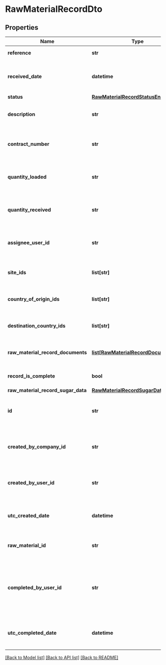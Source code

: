 # RawMaterialRecordDto

## Properties
Name | Type | Description | Notes
------------ | ------------- | ------------- | -------------
**reference** | **str** | Record reference | 
**received_date** | **datetime** | Date the raw material was received | 
**status** | [**RawMaterialRecordStatusEnum**](RawMaterialRecordStatusEnum.md) |  | [optional] 
**description** | **str** | Raw material record description | [optional] 
**contract_number** | **str** | Raw material record contract number | [optional] 
**quantity_loaded** | **str** | Raw material record quantity loaded | [optional] 
**quantity_received** | **str** | Raw material record quantity received | [optional] 
**assignee_user_id** | **str** | Raw material record assignee user Id | [optional] 
**site_ids** | **list[str]** | Raw material supplied site ids | [optional] 
**country_of_origin_ids** | **list[str]** | Raw material origin countryIds | [optional] 
**destination_country_ids** | **list[str]** | Raw material destination countryIds | [optional] 
**raw_material_record_documents** | [**list[RawMaterialRecordDocumentDto]**](RawMaterialRecordDocumentDto.md) | Raw material record documents | [optional] 
**record_is_complete** | **bool** | Indicate if the record is complete | [optional] 
**raw_material_record_sugar_data** | [**RawMaterialRecordSugarDataDto**](RawMaterialRecordSugarDataDto.md) |  | [optional] 
**id** | **str** | The unique identifier of the raw material Record | [optional] 
**created_by_company_id** | **str** | The Id for the company that created the record | [optional] 
**created_by_user_id** | **str** | The Id for the user that created the record | [optional] 
**utc_created_date** | **datetime** | The datetime of when the record was created. | [optional] 
**raw_material_id** | **str** | The raw material Id for the record. | [optional] 
**completed_by_user_id** | **str** | The id of the user that completed the record raw material Id for the record. | [optional] 
**utc_completed_date** | **datetime** | The datetime of when the record was completed. | [optional] 

[[Back to Model list]](../README.md#documentation-for-models) [[Back to API list]](../README.md#documentation-for-api-endpoints) [[Back to README]](../README.md)

